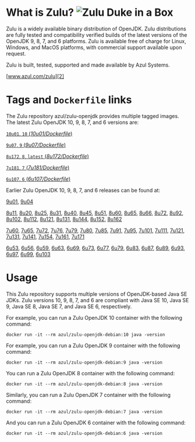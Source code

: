 What is Zulu? ![Zulu Duke in a Box][1]
======================================

Zulu is a widely available binary distribution of OpenJDK. Zulu distributions are fully tested and compatibility verified builds of the latest versions of the OpenJDK 9, 8, 7, and 6 platforms. Zulu is available free of charge for Linux, Windows, and MacOS platforms, with commercial support available upon request.

Zulu is built, tested, supported and made available by Azul Systems.

[www.azul.com/zulu][2]

Tags and `Dockerfile` links
===========================

The Zulu repository azul/zulu-openjdk provides multiple tagged images. The latest Zulu OpenJDK 10, 9, 8, 7, and 6 versions are:

[`10u01`, `10` (*10u01/Dockerfile*)][67]

[`9u07`, `9` (*9u07/Dockerfile*)][64]

[`8u172`, `8`, `latest` (*8u172/Dockerfile*)][44]

[`7u181`, `7` (*7u181/Dockerfile*)][26]

[`6u107`, `6` (*6u107/Dockerfile*)][10]

Earlier Zulu OpenJDK 10, 9, 8, 7, and 6 releases can be found at:



[9u01][65], [9u04][66]

[8u11][45], [8u20][46], [8u25][47], [8u31][48], [8u40][49], [8u45][50], [8u51][51], [8u60][52], [8u65][53], [8u66][54], [8u72][55], [8u92][56], [8u102][57], [8u112][58], [8u121][59], [8u131][60], [8u144][61], [8u152][62], [8u162][63]

[7u60][27], [7u65][28], [7u72][29], [7u76][30], [7u79][31], [7u80][32], [7u85][33], [7u91][34], [7u95][35], [7u101][36], [7u111][37], [7u121][38], [7u131][39], [7u141][40], [7u154][41], [7u161][42], [7u171][43]

[6u53][11], [6u56][12], [6u59][13], [6u63][14], [6u69][15], [6u73][16], [6u77][17], [6u79][18], [6u83][19], [6u87][20], [6u89][21], [6u93][22], [6u97][23], [6u99][24], [6u103][25]

Usage
=====

This Zulu repository supports multiple versions of OpenJDK-based Java SE JDKs. Zulu versions 10, 9, 8, 7, and 6 are compliant with Java SE 10, Java SE 9, Java SE 8, Java SE 7, and Java SE 6, respectively.

For example, you can run a Zulu OpenJDK 10 container with the following command:

    docker run -it --rm azul/zulu-openjdk-debian:10 java -version

For example, you can run a Zulu OpenJDK 9 container with the following command:

    docker run -it --rm azul/zulu-openjdk-debian:9 java -version

You can run a Zulu OpenJDK 8 container with the following command:

    docker run -it --rm azul/zulu-openjdk-debian:8 java -version

Similarly, you can run a Zulu OpenJDK 7 container with the following command:

    docker run -it --rm azul/zulu-openjdk-debian:7 java -version

And you can run a Zulu OpenJDK 6 container with the following command:

    docker run -it --rm azul/zulu-openjdk-debian:6 java -version


  [1]: https://www.azul.com/files/ZuluDocker60.gif
  [2]: http://www.azul.com/zulu
  [10]: https://github.com/zulu-openjdk/zulu-openjdk/blob/master/debian/6u107-6.20.0.1/Dockerfile
  [11]: https://github.com/zulu-openjdk/zulu-openjdk/blob/master/debian/6u53-6.5.0.2/Dockerfile
  [12]: https://github.com/zulu-openjdk/zulu-openjdk/blob/master/debian/6u56-6.6.0.1/Dockerfile
  [13]: https://github.com/zulu-openjdk/zulu-openjdk/blob/master/debian/6u59-6.7.0.2/Dockerfile
  [14]: https://github.com/zulu-openjdk/zulu-openjdk/blob/master/debian/6u63-6.8.0.1/Dockerfile
  [15]: https://github.com/zulu-openjdk/zulu-openjdk/blob/master/debian/6u69-6.9.0.3/Dockerfile
  [16]: https://github.com/zulu-openjdk/zulu-openjdk/blob/master/debian/6u73-6.10.0.3/Dockerfile
  [17]: https://github.com/zulu-openjdk/zulu-openjdk/blob/master/debian/6u77-6.11.0.2/Dockerfile
  [18]: https://github.com/zulu-openjdk/zulu-openjdk/blob/master/debian/6u79-6.12.0.2/Dockerfile
  [19]: https://github.com/zulu-openjdk/zulu-openjdk/blob/master/debian/6u83-6.13.0.3/Dockerfile
  [20]: https://github.com/zulu-openjdk/zulu-openjdk/blob/master/debian/6u87-6.14.0.1/Dockerfile
  [21]: https://github.com/zulu-openjdk/zulu-openjdk/blob/master/debian/6u89-6.15.0.1/Dockerfile
  [22]: https://github.com/zulu-openjdk/zulu-openjdk/blob/master/debian/6u93-6.16.0.1/Dockerfile
  [23]: https://github.com/zulu-openjdk/zulu-openjdk/blob/master/debian/6u97-6.17.0.1/Dockerfile
  [24]: https://github.com/zulu-openjdk/zulu-openjdk/blob/master/debian/6u99-6.18.0.3/Dockerfile
  [25]: https://github.com/zulu-openjdk/zulu-openjdk/blob/master/debian/6u103-6.19.0.1/Dockerfile
  [26]: https://github.com/zulu-openjdk/zulu-openjdk/blob/master/debian/7u181-7.23.0.1/Dockerfile
  [27]: https://github.com/zulu-openjdk/zulu-openjdk/blob/master/debian/7u60-7.5.0.1/Dockerfile
  [28]: https://github.com/zulu-openjdk/zulu-openjdk/blob/master/debian/7u65-7.6.0.1/Dockerfile
  [29]: https://github.com/zulu-openjdk/zulu-openjdk/blob/master/debian/7u72-7.7.0.1/Dockerfile
  [30]: https://github.com/zulu-openjdk/zulu-openjdk/blob/master/debian/7u76-7.8.0.3/Dockerfile
  [31]: https://github.com/zulu-openjdk/zulu-openjdk/blob/master/debian/7u79-7.9.0.2/Dockerfile
  [32]: https://github.com/zulu-openjdk/zulu-openjdk/blob/master/debian/7u80-7.10.0.1/Dockerfile
  [33]: https://github.com/zulu-openjdk/zulu-openjdk/blob/master/debian/7u85-7.11.0.3/Dockerfile
  [34]: https://github.com/zulu-openjdk/zulu-openjdk/blob/master/debian/7u91-7.12.0.3/Dockerfile
  [35]: https://github.com/zulu-openjdk/zulu-openjdk/blob/master/debian/7u95-7.13.0.1/Dockerfile
  [36]: https://github.com/zulu-openjdk/zulu-openjdk/blob/master/debian/7u101-7.14.0.5/Dockerfile
  [37]: https://github.com/zulu-openjdk/zulu-openjdk/blob/master/debian/7u111-7.15.0.1/Dockerfile
  [38]: https://github.com/zulu-openjdk/zulu-openjdk/blob/master/debian/7u121-7.16.0.1/Dockerfile
  [39]: https://github.com/zulu-openjdk/zulu-openjdk/blob/master/debian/7u131-7.17.0.5/Dockerfile
  [40]: https://github.com/zulu-openjdk/zulu-openjdk/blob/master/debian/7u141-7.18.0.3/Dockerfile
  [41]: https://github.com/zulu-openjdk/zulu-openjdk/blob/master/debian/7u154-7.20.0.3/Dockerfile
  [42]: https://github.com/zulu-openjdk/zulu-openjdk/blob/master/debian/7u161-7.21.0.3/Dockerfile
  [43]: https://github.com/zulu-openjdk/zulu-openjdk/blob/master/debian/7u171-7.22.0.3/Dockerfile
  [44]: https://github.com/zulu-openjdk/zulu-openjdk/blob/master/debian/8u172-8.30.0.1/Dockerfile
  [45]: https://github.com/zulu-openjdk/zulu-openjdk/blob/master/debian/8u11-8.2.0.1/Dockerfile
  [46]: https://github.com/zulu-openjdk/zulu-openjdk/blob/master/debian/8u20-8.3.0.1/Dockerfile
  [47]: https://github.com/zulu-openjdk/zulu-openjdk/blob/master/debian/8u25-8.4.0.1/Dockerfile
  [48]: https://github.com/zulu-openjdk/zulu-openjdk/blob/master/debian/8u31-8.5.0.1/Dockerfile
  [49]: https://github.com/zulu-openjdk/zulu-openjdk/blob/master/debian/8u40-8.6.0.1/Dockerfile
  [50]: https://github.com/zulu-openjdk/zulu-openjdk/blob/master/debian/8u45-8.7.0.5/Dockerfile
  [51]: https://github.com/zulu-openjdk/zulu-openjdk/blob/master/debian/8u51-8.8.0.3/Dockerfile
  [52]: https://github.com/zulu-openjdk/zulu-openjdk/blob/master/debian/8u60-8.9.0.4/Dockerfile
  [53]: https://github.com/zulu-openjdk/zulu-openjdk/blob/master/debian/8u65-8.10.0.1/Dockerfile
  [54]: https://github.com/zulu-openjdk/zulu-openjdk/blob/master/debian/8u66-8.11.0.1/Dockerfile
  [55]: https://github.com/zulu-openjdk/zulu-openjdk/blob/master/debian/8u72-8.13.0.5/Dockerfile
  [56]: https://github.com/zulu-openjdk/zulu-openjdk/blob/master/debian/8u92-8.15.0.1/Dockerfile
  [57]: https://github.com/zulu-openjdk/zulu-openjdk/blob/master/debian/8u102-8.17.0.3/Dockerfile
  [58]: https://github.com/zulu-openjdk/zulu-openjdk/blob/master/debian/8u112-8.19.0.1/Dockerfile
  [59]: https://github.com/zulu-openjdk/zulu-openjdk/blob/master/debian/8u121-8.20.0.5/Dockerfile
  [60]: https://github.com/zulu-openjdk/zulu-openjdk/blob/master/debian/8u131-8.21.0.1/Dockerfile
  [61]: https://github.com/zulu-openjdk/zulu-openjdk/blob/master/debian/8u144-8.23.0.3/Dockerfile
  [62]: https://github.com/zulu-openjdk/zulu-openjdk/blob/master/debian/8u152-8.25.0.1/Dockerfile
  [63]: https://github.com/zulu-openjdk/zulu-openjdk/blob/master/debian/8u162-8.27.0.7/Dockerfile
  [64]: https://github.com/zulu-openjdk/zulu-openjdk/blob/master/debian/9u07-9.0.7.1/Dockerfile
  [65]: https://github.com/zulu-openjdk/zulu-openjdk/blob/master/debian/9u01-9.0.1.3/Dockerfile
  [66]: https://github.com/zulu-openjdk/zulu-openjdk/blob/master/debian/9u04-9.0.4.1/Dockerfile
  [67]: https://github.com/zulu-openjdk/zulu-openjdk/blob/master/debian/10u01-10.2/Dockerfile
